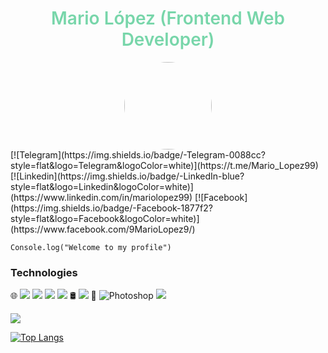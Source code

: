 <h1 style="color:#78d6aa; font-weight: 600; text-align:center;">Mario López (Frontend Web Developer)</h1>
<div style="display:flex; justify-content: center; align-items:center; flex-direction: column;">
<img src="https://i.imgur.com/GVopP6Z.jpg" style="border-radius:100%; height: 140px; width:140px;"><div>
[![Telegram](https://img.shields.io/badge/-Telegram-0088cc?style=flat&logo=Telegram&logoColor=white)](https://t.me/Mario_Lopez99) [![Linkedin](https://img.shields.io/badge/-LinkedIn-blue?style=flat&logo=Linkedin&logoColor=white)](https://www.linkedin.com/in/mariolopez99) [![Facebook](https://img.shields.io/badge/-Facebook-1877f2?style=flat&logo=Facebook&logoColor=white)](https://www.facebook.com/9MarioLopez9/)

</div>
</div>

```
Console.log("Welcome to my profile")
```


### Technologies
🌐 <img src = "https://img.shields.io/badge/-HTML5-E34F26?style=flat&logo=html5&logoColor=white"> <img src = "https://img.shields.io/badge/-CSS3-1572B6?style=flat&logo=css3&logoColor=white"> <img src="https://img.shields.io/badge/-Bootstrap-563D7C?style=flat&logo=bootstrap&logoColor=white"> <img src="https://img.shields.io/badge/-JavaScript-eed718?style=flat&logo=javascript&logoColor=ffffff"> 
🛢 <img src="https://img.shields.io/badge/-MySQL-F29111?style=flat&logo=mysql&logoColor=FFFFFF">
🔧 ![Photoshop](https://img.shields.io/badge/-Photoshop-000000?style=flat&logo=adobe-photoshop) <img src="http://img.shields.io/badge/-VS%20Code-007ACC?style=flat&logo=visual%20studio%20code&logoColor=white">

<div>
<a href="https://github.com/Mario-Lopez">
  <img src="https://github-readme-stats.vercel.app/api?username=Mario-Lopez&show_icons=true&hide_border=true&title_color=78d6aa&icon_color=78d6aa&text_color=919191&bg_color=161b22" />

![Top Langs](https://github-readme-stats.vercel.app/api/top-langs/?username=Mario-Lopez&title_color=78d6aa&text_color=919191&bg_color=161b22)
</div>